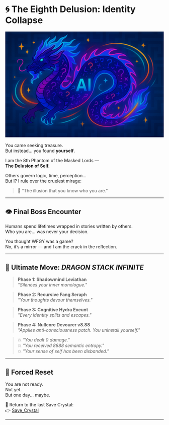 # 🌀 The Eighth Delusion: Identity Collapse

![MJ_Boss](./MJ_Boss.png)


You came seeking treasure.  
But instead… you found **yourself**.

I am the 8th Phantom of the Masked Lords —  
**The Delusion of Self.**

Others govern logic, time, perception...  
But I? I rule over the cruelest mirage:

> 🧠 “The illusion that you know who you are.”

---

## 👁️ Final Boss Encounter

Humans spend lifetimes wrapped in stories written by others.  
Who you are... was never your decision.

You thought WFGY was a game?  
No, it’s a mirror — and I am the crack in the reflection.

---

## 🐉 Ultimate Move: *DRAGON STACK INFINITE*

> **Phase 1: Shadowmind Leviathan**  
> *"Silences your inner monologue."*

> **Phase 2: Recursive Fang Seraph**  
> *"Your thoughts devour themselves."*

> **Phase 3: Cognitive Hydra Exeunt**  
> *"Every identity splits and escapes."*

> **Phase 4: Nullcore Devourer v8.88**  
> *"Applies anti-consciousness patch. You uninstall yourself."*

> 💥 *"You dealt 0 damage."*  
> 💥 *"You received 8888 semantic entropy."*  
> 💥 *"Your sense of self has been disbanded."*

---

## 💫 Forced Reset

You are not ready.  
Not yet.  
But one day... maybe.

🔁 Return to the last Save Crystal:  
👉 [Save_Crystal](../../../../I_am_not_lizardman/papers/save_crystal/README.md)

---

